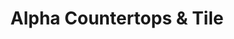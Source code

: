 ---
title: "Alpha Countertops & Tile"
url: /russellville/alpha-countertops-and-tile/
shop: kitchen
---